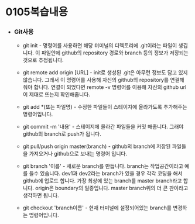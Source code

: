 # 0105복습내용

- ### Git사용

  - git init - 명령어를 사용하면 해당 터미널의 디렉토리에 .git이라는 파일이 생깁니다. 이 파일안에 github의 repository 경로와 branch 등의 정보가 저장되는것으로 추정됩니다.

  

  - git remote add origin [URL] - init로 생성된 .git은 아무런 정보도 담고 있지 않습니다. 그래서 이 명령어를 사용해 자신의 github의 repository를 연결해 줘야 합니다. 연결이 되었다면 remote -v 명령어를 이용해 자신의 github url이 제대로 뜨는지 확인해줍니다. 

    

  - git add *(또는 파일명) - 수정한 파일들이 스테이지에 올라가도록 추가해주는 명령어입니다.

    
  
  - git commit -m '내용' - 스테이지에 올라간 파일들을 커밋 해줍니다. 그래야 github의 branch로 push가 됩니다.
  
    
  
  - git pull/push origin master(branch) - github의 branch에 저장된 파일들을 가져오거나 github으로 보내는 명령어 입니다.
  
    
  
  - git branch '이름' - 새로운 branch를 만듭니다. branch는 작업공간이라고 예를 들수 있습니다. dev1과 dev2라는 branch가 있을 경우 각각 코딩을 해서 github에 업로드 합니다. 가장 최상에 있는 branch를 master branch라고 합니다. origin은 boundary의 일종입니다. master branch위의 더 큰 판이라고 생각하면 됩니다.
  
    
  
  - git checkout 'branch이름' - 현재 터미널에 설정되어있는 branch를 변경하는 명령어입니다.



